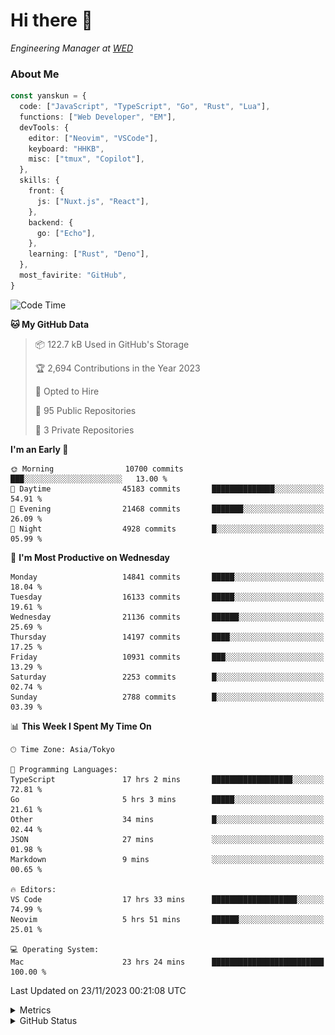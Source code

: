 # Hi there&nbsp;:wave:

<!-- ![Alt text](https://spotify-recently-played-readme.vercel.app/api?user=31kynbuubkiu3r4qh4hjuaglhfay) -->

_Engineering Manager at [WED](https://github.com/wedinc)_

### About Me

```ts
const yanskun = {
  code: ["JavaScript", "TypeScript", "Go", "Rust", "Lua"],
  functions: ["Web Developer", "EM"],
  devTools: {
    editor: ["Neovim", "VSCode"],
    keyboard: "HHKB",
    misc: ["tmux", "Copilot"],
  },
  skills: {
    front: {
      js: ["Nuxt.js", "React"],
    },
    backend: {
      go: ["Echo"],
    },
    learning: ["Rust", "Deno"],
  },
  most_favirite: "GitHub",
}
```

<!--START_SECTION:waka-->
![Code Time](http://img.shields.io/badge/Code%20Time-580%20hrs%2023%20mins-blue)

**🐱 My GitHub Data** 

> 📦 122.7 kB Used in GitHub's Storage 
 > 
> 🏆 2,694 Contributions in the Year 2023
 > 
> 💼 Opted to Hire
 > 
> 📜 95 Public Repositories 
 > 
> 🔑 3 Private Repositories 
 > 
**I'm an Early 🐤** 

```text
🌞 Morning                10700 commits       ███░░░░░░░░░░░░░░░░░░░░░░   13.00 % 
🌆 Daytime                45183 commits       ██████████████░░░░░░░░░░░   54.91 % 
🌃 Evening                21468 commits       ███████░░░░░░░░░░░░░░░░░░   26.09 % 
🌙 Night                  4928 commits        █░░░░░░░░░░░░░░░░░░░░░░░░   05.99 % 
```
📅 **I'm Most Productive on Wednesday** 

```text
Monday                   14841 commits       █████░░░░░░░░░░░░░░░░░░░░   18.04 % 
Tuesday                  16133 commits       █████░░░░░░░░░░░░░░░░░░░░   19.61 % 
Wednesday                21136 commits       ██████░░░░░░░░░░░░░░░░░░░   25.69 % 
Thursday                 14197 commits       ████░░░░░░░░░░░░░░░░░░░░░   17.25 % 
Friday                   10931 commits       ███░░░░░░░░░░░░░░░░░░░░░░   13.29 % 
Saturday                 2253 commits        █░░░░░░░░░░░░░░░░░░░░░░░░   02.74 % 
Sunday                   2788 commits        █░░░░░░░░░░░░░░░░░░░░░░░░   03.39 % 
```


📊 **This Week I Spent My Time On** 

```text
🕑︎ Time Zone: Asia/Tokyo

💬 Programming Languages: 
TypeScript               17 hrs 2 mins       ██████████████████░░░░░░░   72.81 % 
Go                       5 hrs 3 mins        █████░░░░░░░░░░░░░░░░░░░░   21.61 % 
Other                    34 mins             █░░░░░░░░░░░░░░░░░░░░░░░░   02.44 % 
JSON                     27 mins             ░░░░░░░░░░░░░░░░░░░░░░░░░   01.98 % 
Markdown                 9 mins              ░░░░░░░░░░░░░░░░░░░░░░░░░   00.65 % 

🔥 Editors: 
VS Code                  17 hrs 33 mins      ███████████████████░░░░░░   74.99 % 
Neovim                   5 hrs 51 mins       ██████░░░░░░░░░░░░░░░░░░░   25.01 % 

💻 Operating System: 
Mac                      23 hrs 24 mins      █████████████████████████   100.00 % 
```


 Last Updated on 23/11/2023 00:21:08 UTC
<!--END_SECTION:waka-->

<details>
  <summary>Metrics</summary>
  <img src="https://github.com/yanskun/yanskun/blob/main/github-metrics.svg" alt="Metrics">
</details>

<details>
  <summary>GitHub Status</summary>
  <picture>
    <source media="(prefers-color-scheme: dark)" srcset="https://raw.githubusercontent.com/yanskun/yanskun/master/profile-summary-card-output/nord_dark/0-profile-details.svg">
   <img src="https://raw.githubusercontent.com/yanskun/yanskun/master/profile-summary-card-output/default/0-profile-details.svg">
  </picture>
  <br>
  <picture>
    <source media="(prefers-color-scheme: dark)" srcset="https://raw.githubusercontent.com/yanskun/yanskun/master/profile-summary-card-output/nord_dark/1-repos-per-language.svg">
   <img src="https://raw.githubusercontent.com/yanskun/yanskun/master/profile-summary-card-output/default/1-repos-per-language.svg">
  </picture>
  <picture>
    <source media="(prefers-color-scheme: dark)" srcset="https://raw.githubusercontent.com/yanskun/yanskun/master/profile-summary-card-output/nord_dark/2-most-commit-language.svg">
   <img src="https://raw.githubusercontent.com/yanskun/yanskun/master/profile-summary-card-output/default/2-most-commit-language.svg">
  </picture>
  <br>
  <picture>
    <source media="(prefers-color-scheme: dark)" srcset="https://raw.githubusercontent.com/yanskun/yanskun/master/profile-summary-card-output/nord_dark/3-stats.svg">
   <img src="https://raw.githubusercontent.com/yanskun/yanskun/master/profile-summary-card-output/default/3-stats.svg">
  </picture>
  <picture>
    <source media="(prefers-color-scheme: dark)" srcset="https://raw.githubusercontent.com/yanskun/yanskun/master/profile-summary-card-output/nord_dark/4-productive-time.svg">
   <img src="https://raw.githubusercontent.com/yanskun/yanskun/master/profile-summary-card-output/default/4-productive-time.svg">
  </picture>
</details>
